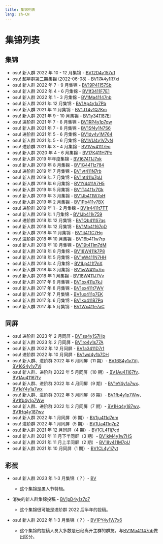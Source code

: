 ```yaml
---
title: 集锦列表
lang: zh-CN
---
```


# 集锦列表

## 集锦

<!-- 新的放上面 -->

- osu! 新人群 2022 年 10 - 12 月集锦 - [BV12D4y157u1](https://www.bilibili.com/video/BV12D4y157u1)
- osu! 超星群第二期集锦 (2022-06-08) - [BV17A4y1R7xi](https://www.bilibili.com/video/BV17A4y1R7xi)
- osu! 新人群 2022 年 7 - 9 月集锦 - [BV19P41157Sb](https://www.bilibili.com/video/BV19P41157Sb)
- osu! 新人群 2022 年 4 - 6 月集锦 - [BV1f3411F7E1](https://www.bilibili.com/video/BV1f3411F7E1)
- osu! 新人群 2022 年 1 - 3 月集锦 - [BV1Ma41147nb](https://www.bilibili.com/video/BV1Ma41147nb)
- osu! 新人群 2021 年 12 月集锦 - [BV1Ap4y1x7Pb](https://www.bilibili.com/video/BV1Ap4y1x7Pb)
- osu! 新人群 2021 年 11 月集锦 - [BV1JT4y1Q7Km](https://www.bilibili.com/video/BV1JT4y1Q7Km)
- osu! 新人群 2021 年 9 - 10 月集锦 -  [BV1y341187Ei](https://www.bilibili.com/video/BV1y341187Ei)
- osu! 进阶群 2021 年 7 - 8 月集锦 -  [BV1RP4y1p7qw](https://www.bilibili.com/video/BV1RP4y1p7qw)
- osu! 新人群 2021 年 7 - 8 月集锦 -  [BV1Sf4y1N7S6](https://www.bilibili.com/video/BV1Sf4y1N7S6)
- osu! 进阶群 2021 年 5 - 6 月集锦 - [BV1dy4y1M764](https://www.bilibili.com/video/BV1dy4y1M764)
- osu! 新人群 2021 年 5 - 6 月集锦 - [BV1VU4y1V7yN](https://www.bilibili.com/video/BV1VU4y1V7yN)
- osu! 进阶群 2021 年 3 - 4 月集锦 - [BV1Vw411f7eo](https://www.bilibili.com/video/BV1Vw411f7eo)
- osu! 新人群 2020 年 4 - 6 月集锦 - [BV17K411H7Pc](https://www.bilibili.com/video/BV17K411H7Pc)
- osu! 新人群 2019 年年度集锦 - [BV167411J7xk](https://www.bilibili.com/video/BV167411J7xk)
- osu! 新人群 2019 年 8 月集锦 - [BV1G4411z784](https://www.bilibili.com/video/BV1G4411z784)
- osu! 进阶群 2019 年 7 月集锦 - [BV1vt411N7rb](https://www.bilibili.com/video/BV1vt411N7rb)
- osu! 新人群 2019 年 7 月集锦 - [BV1nt411u7pU](https://www.bilibili.com/video/BV1nt411u7pU)
- osu! 新人群 2019 年 6 月集锦 - [BV1Y4411A7H5](https://www.bilibili.com/video/BV1Y4411A7H5)
- osu! 新人群 2019 年 5 月集锦 - [BV1T4411x7Gk](https://www.bilibili.com/video/BV1T4411x7Gk)
- osu! 新人群 2019 年 3 月集锦 - [BV1Jb411W7oH](https://www.bilibili.com/video/BV1Jb411W7oH)
- osu! 新人群 2019 年 2 月集锦 - [BV1Pb411v7BX](https://www.bilibili.com/video/BV1Pb411v7BX)
- osu! 进阶群 2019 年 1 - 2 月集锦 - [BV1r4411t7TT](https://www.bilibili.com/video/BV1r4411t7TT)
- osu! 新人群 2019 年 1 月集锦 - [BV1Jb411k759](https://www.bilibili.com/video/BV1Jb411k759)
- osu! 进阶群 2018 年 12 月集锦 - [BV1Qb411S7qs](https://www.bilibili.com/video/BV1Qb411S7qs)
- osu! 新人群 2018 年 12 月集锦 - [BV1Mb41167qD](https://www.bilibili.com/video/BV1Mb41167qD)
- osu! 新人群 2018 年 11 月集锦 - [BV1it411C7Hg](https://www.bilibili.com/video/BV1it411C7Hg)
- osu! 进阶群 2018 年 10 月集锦 - [BV16b411w7rp](https://www.bilibili.com/video/BV16b411w7rp)
- osu! 新人群 2018 年 10 月集锦 - [BV19t411m7dM](https://www.bilibili.com/video/BV19t411m7dM)
- osu! 新人群 2018 年 8 月集锦 - [BV18W411k7P8](https://www.bilibili.com/video/BV18W411k7P8)
- osu! 新人群 2018 年 5 月集锦 - [BV1eW411N7HH](https://www.bilibili.com/video/BV1eW411N7HH)
- osu! 新人群 2018 年 4 月集锦 - [BV1Lp411f7nX](https://www.bilibili.com/video/BV1Lp411f7nX)
- osu! 新人群 2018 年 3 月集锦 - [BV1wW411u7ro](https://www.bilibili.com/video/BV1wW411u7ro)
- osu! 新人群 2018 年 1 月集锦 - [BV18W411J7Vv](https://www.bilibili.com/video/BV18W411J7Vv)
- osu! 新人群 2017 年 9 月集锦 - [BV1bx411u7kJ](https://www.bilibili.com/video/BV1bx411u7kJ)
- osu! 新人群 2017 年 8 月集锦 - [BV1ex411t7WV](https://www.bilibili.com/video/BV1ex411t7WV)
- osu! 新人群 2017 年 7 月集锦 - [BV1ux411p7EK](https://www.bilibili.com/video/BV1ux411p7EK)
- osu! 新人群 2017 年 6 月集锦 - [BV1kx411B7Pq](https://www.bilibili.com/video/BV1kx411B7Pq)
- osu! 新人群 2017 年 5 月集锦 - [BV1Wx411e7aC](https://www.bilibili.com/video/BV1Wx411e7aC)

## 同屏

- osu! 进阶群 2023 年 2 月同屏 - [BV1ss4y1S7Hp](https://www.bilibili.com/video/BV1ss4y1S7Hp)
- osu! 新人群 2023 年 2 月同屏 - [BV1ro4y1s77A](https://www.bilibili.com/video/BV1ro4y1s77A)
- osu! 新人群 2022 年 12 月同屏 - [BV1a3411D7r1](https://www.bilibili.com/video/BV1a3411D7r1)
- osu! 进阶群 2022 年 10 月同屏 - [BV1wd4y1b7DH](https://www.bilibili.com/video/BV1wd4y1b7DH)
- osu! 新人群、进阶群 2022 年 6 月同屏（11 期）- [BV16S4y1v7Vj](https://www.bilibili.com/video/BV16S4y1v7Vj?p=1)、[BV16S4y1v7Vj](https://www.bilibili.com/video/BV16S4y1v7Vj?p=2)
- osu! 新人群、进阶群 2022 年 5 月同屏（10 期）- [BV1Au41167fv](https://www.bilibili.com/video/BV1Au41167fv?p=1)、[BV1Au41167fv](https://www.bilibili.com/video/BV1Au41167fv?p=2)
- osu! 新人群、进阶群 2022 年 4 月同屏（9 期）- [BV1eY4y1a7wx](https://www.bilibili.com/video/BV1eY4y1a7wx?p=1)、[BV1eY4y1a7wx](https://www.bilibili.com/video/BV1eY4y1a7wx?p=2)
- osu! 新人群、进阶群 2022 年 3 月同屏（8 期）- [BV1fb4y1p7Ww](https://www.bilibili.com/video/BV1fb4y1p7Ww?p=1)、[BV1fb4y1p7Ww](https://www.bilibili.com/video/BV1fb4y1p7Ww?p=2)
- osu! 新人群、进阶群 2022 年 2 月同屏（7 期）- [BV1Hq4y187wv](https://www.bilibili.com/video/BV1Hq4y187wv?p=1)、[BV1Hq4y187wv](https://www.bilibili.com/video/BV1Hq4y187wv?p=2)
- osu! 新人群 2022 年 1 月同屏（6 期）- [BV1ju411d7em](https://www.bilibili.com/video/BV1ju411d7em)
- osu! 进阶群 2022 年 1 月同屏（5 期）- [BV1Ua411q7p2](https://www.bilibili.com/video/BV1Ua411q7p2)
- osu! 新人群 2021 年 12 月同屏（4 期）- [BV1CL411j7cd](https://www.bilibili.com/video/BV1CL411j7cd)
- osu! 新人群 2021 年 11 月下半同屏（3 期）- [BV1kM4y1w7HS](https://www.bilibili.com/video/BV1kM4y1w7HS)
- osu! 新人群 2021 年 11 月上半同屏（2 期）- [BV18v411M7pU](https://www.bilibili.com/video/BV18v411M7pU)
- osu! 新人群 2021 年 10 月同屏（1 期）- [BV1CL4y1i7yt](https://www.bilibili.com/video/BV1CL4y1i7yt)

## 彩蛋

- osu! 新人群 2023 年 1-3 月集锦（？）- [BV](https://www.bilibili.com/video/)
  - 这个集锦是愚人节特辑。
- 消失的新人群集锦投稿 - [BV1pD4y1z7o7](https://www.bilibili.com/video/BV1pD4y1z7o7)
  - 这个集锦很可能是进阶群 2022 后半年的投稿。

- osu! 新人群 2022 年 1-3 月集锦（？）- [BV1PY4y1W7x6](https://www.bilibili.com/video/BV1Ma41147nb)
  - 这个集锦的投稿人员大多数是已经离开主群的群友。与[BV1Ma41147nb](https://www.bilibili.com/video/BV1Ma41147nb)做出区分。
